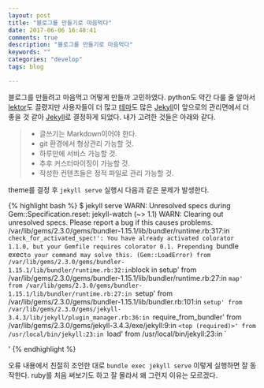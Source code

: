 ```yaml
---
layout: post
title: "블로그를 만들기로 마음먹다"
date: 2017-06-06 16:40:41
comments: true
description: "블로그를 만들기로 마음먹다"
keywords: ""
categories: "develop"
tags: blog

---
```

블로그를 만들려고 마음먹고 어떻게 만들까 고민하였다. python도 약간 다룰 줄 알아서 [lektor][lektor]도 끌렸지만 사용자들이 더 많고 [테마][테마]도 많은 [Jekyll][jekyll]이 앞으로의 관리면에서 더 좋을 것 같아 [Jekyll][jekyll]로 결정하게 되었다. 내가 고려한 것들은 아래와 같다.

> - 글쓰기는 Markdown이어야 한다.
> - git 환경에서 형상관리 가능할 것.
> - 하루만에 서비스 가능할 것.
> - 추후 커스터마이징이 가능할 것.
> - 작성한 컨텐츠들은 정적 파일로 관리 가능할 것.

theme를 결정 후 `jekyll serve` 실행시 다음과 같은 문제가 발생한다.

{% highlight bash %}
$ jekyll serve
WARN: Unresolved specs during Gem::Specification.reset:
      jekyll-watch (~> 1.1)
WARN: Clearing out unresolved specs.
Please report a bug if this causes problems.
/var/lib/gems/2.3.0/gems/bundler-1.15.1/lib/bundler/runtime.rb:317:in `check_for_activated_spec!': You have already activated colorator 1.1.0, but your Gemfile requires colorator 0.1. Prepending `bundle exec` to your command may solve this. (Gem::LoadError)
        from /var/lib/gems/2.3.0/gems/bundler-1.15.1/lib/bundler/runtime.rb:32:in `block in setup'
        from /var/lib/gems/2.3.0/gems/bundler-1.15.1/lib/bundler/runtime.rb:27:in `map'
        from /var/lib/gems/2.3.0/gems/bundler-1.15.1/lib/bundler/runtime.rb:27:in `setup'
        from /var/lib/gems/2.3.0/gems/bundler-1.15.1/lib/bundler.rb:101:in `setup'
        from /var/lib/gems/2.3.0/gems/jekyll-3.4.3/lib/jekyll/plugin_manager.rb:36:in `require_from_bundler'
        from /var/lib/gems/2.3.0/gems/jekyll-3.4.3/exe/jekyll:9:in `<top (required)>'
        from /usr/local/bin/jekyll:23:in `load'
        from /usr/local/bin/jekyll:23:in `<main>'
{% endhighlight %}

오류 내용에서 친절히 조언한 대로 `bundle exec jekyll serve` 이렇게 실행하면 잘 동작한다. ruby를 처음 써보기도 하고 잘 몰라서 왜 그런지 이유는 모르겠다.

[테마]: http://jekyllthemes.org/
[jekyll]:      http://jekyllrb-ko.github.io
[lektor]:      http://getlektor.com